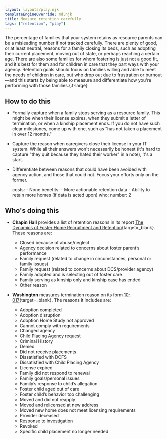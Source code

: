 ```yaml
---
layout: layouts/play.njk
templateEngineOverride: md,njk
title: Measure retention carefully
tags: ["retention", "play"]
---
```


The percentage of families that your system retains as resource parents can be a misleading number if not tracked carefully. There are plenty of good, or at least neutral, reasons for a family closing its beds, such as adopting their current placement, moving out of state, or perhaps reaching a certain age. There are also some families for whom fostering is just not a good fit, and it's best for them and for children in care that they part ways with your agency. Retention goals should focus on families willing and able to meet the needs of children in care, but who drop out due to frustration or burnout—and this starts by being able to measure and differentiate how you're performing with those families.{.t-large}

## How to do this

* Formally capture when a family stops serving as a resource family. This might be when their license expires, when they submit a letter of termination, or when a kinship placement ends. If you do not have such clear milestones, come up with one, such as "has not taken a placement in over 12 months."

* Capture the reason when caregivers close their license in your IT system. While all their answers won't necessarily be honest (it's hard to capture "they quit because they hated their worker" in a note), it's a start.

* Differentiate between reasons that could have been avoided with agency action, and those that could not. Focus your efforts only on the former.

    costs:
      - None
    benefits:
      - More actionable retention data
      - Ability to retain more homes (if data is acted upon)
    who:
      number: 2

## Who's doing this

* **Chapin Hall** provides a list of retention reasons in its report [The Dynamics of Foster Home Recruitment and Retention](https://fcda.chapinhall.org/wp-content/uploads/2018/10/Foster-Home-Report-Final_FCDA_October2018.pdf){target=_blank}. These reasons are:
  * Closed because of abuse/neglect
  * Agency decision related to concerns about foster parent’s performance
  * Family request (related to change in circumstances, personal or family issues)
  * Family request (related to concerns about DCS/provider agency)
  * Family adopted and is selecting out of foster care
  * Family serving as kinship only and kinship case has ended
  * Other reason

* **Washington** measures termination reason on its form [10-017](https://www.dcyf.wa.gov/sites/default/files/forms/10-017.pdf){target=_blank}. The reasons it includes are:
  * Adoption completed
  * Adoption disruption
  * Adoption Home Study not approved
  * Cannot comply with requirements
  * Changed agency
  * Child Placing Agency request
  * Criminal History
  * Denied
  * Did not receive placements
  * Dissatisfied with DCFS
  * Dissatisfied with Child Placing Agency
  * License expired
  * Family did not respond to renewal
  * Family goals/personal issues
  * Family’s response to child’s allegation
  * Foster child aged out of care
  * Foster child’s behavior too challenging
  * Moved and did not reapply
  * Moved and relicensed at new address
  * Moved new home does not meet licensing requirements
  * Provider deceased
  * Response to investigation
  * Revoked
  * Specific child placement no longer needed
